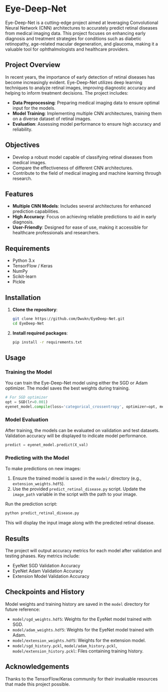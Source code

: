 # Eye-Deep-Net

Eye-Deep-Net is a cutting-edge project aimed at leveraging Convolutional Neural Network (CNN) architectures to accurately predict retinal diseases from medical imaging data. This project focuses on enhancing early diagnosis and treatment strategies for conditions such as diabetic retinopathy, age-related macular degeneration, and glaucoma, making it a valuable tool for ophthalmologists and healthcare providers.

## Project Overview

In recent years, the importance of early detection of retinal diseases has become increasingly evident. Eye-Deep-Net utilizes deep learning techniques to analyze retinal images, improving diagnostic accuracy and helping to inform treatment decisions. The project includes:

- **Data Preprocessing**: Preparing medical imaging data to ensure optimal input for the models.
- **Model Training**: Implementing multiple CNN architectures, training them on a diverse dataset of retinal images.
- **Evaluation**: Assessing model performance to ensure high accuracy and reliability.

## Objectives

- Develop a robust model capable of classifying retinal diseases from medical images.
- Compare the effectiveness of different CNN architectures.
- Contribute to the field of medical imaging and machine learning through research.

## Features

- **Multiple CNN Models**: Includes several architectures for enhanced prediction capabilities.
- **High Accuracy**: Focus on achieving reliable predictions to aid in early diagnosis.
- **User-Friendly**: Designed for ease of use, making it accessible for healthcare professionals and researchers.

## Requirements

- Python 3.x
- TensorFlow / Keras
- NumPy
- Scikit-learn
- Pickle

## Installation

1. **Clone the repository**:
   ```bash
   git clone https://github.com/Dwukn/EyeDeep-Net.git
   cd EyeDeep-Net
   ```

2. **Install required packages**:
   ```bash
   pip install -r requirements.txt
   ```

## Usage

### Training the Model

You can train the Eye-Deep-Net model using either the SGD or Adam optimizer. The model saves the best weights during training.

```python
# For SGD optimizer
opt = SGD(lr=0.001)
eyenet_model.compile(loss='categorical_crossentropy', optimizer=opt, metrics=['accuracy'])
```

### Model Evaluation

After training, the models can be evaluated on validation and test datasets. Validation accuracy will be displayed to indicate model performance.

```python
predict = eyenet_model.predict(X_val)
```

### Predicting with the Model

To make predictions on new images:

1. Ensure the trained model is saved in the `model/` directory (e.g., `extension_weights.hdf5`).
2. Use the provided `predict_retinal_disease.py` script. Update the `image_path` variable in the script with the path to your image.

Run the prediction script:

```bash
python predict_retinal_disease.py
```

This will display the input image along with the predicted retinal disease.



## Results

The project will output accuracy metrics for each model after validation and testing phases. Key metrics include:

- EyeNet SGD Validation Accuracy
- EyeNet Adam Validation Accuracy
- Extension Model Validation Accuracy

## Checkpoints and History

Model weights and training history are saved in the `model` directory for future reference:

- `model/sgd_weights.hdf5`: Weights for the EyeNet model trained with SGD.
- `model/adam_weights.hdf5`: Weights for the EyeNet model trained with Adam.
- `model/extension_weights.hdf5`: Weights for the extension model.
- `model/sgd_history.pckl`, `model/adam_history.pckl`, `model/extension_history.pckl`: Files containing training history.


## Acknowledgements

Thanks to the TensorFlow/Keras community for their invaluable resources that made this project possible.
